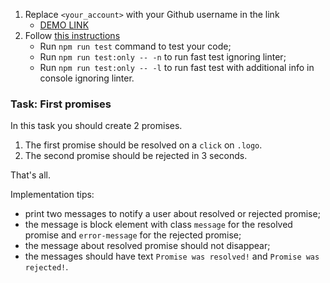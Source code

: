 1. Replace `<your_account>` with your Github username in the link
   - [DEMO LINK](https://irynahaidyk.github.io/js_promise_basic_DOM/)
2. Follow [this instructions](https://mate-academy.github.io/layout_task-guideline/)
   - Run `npm run test` command to test your code;
   - Run `npm run test:only -- -n` to run fast test ignoring linter;
   - Run `npm run test:only -- -l` to run fast test with additional info in console ignoring linter.

### Task: First promises

In this task you should create 2 promises.

1. The first promise should be resolved on a `click` on `.logo`.
2. The second promise should be rejected in 3 seconds.

That's all.

Implementation tips:

- print two messages to notify a user about resolved or rejected promise;
- the message is block element with class `message` for the resolved promise and `error-message` for the rejected promise;
- the message about resolved promise should not disappear;
- the messages should have text `Promise was resolved!` and `Promise was rejected!`.
